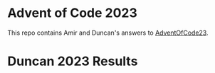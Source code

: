 # Advent of Code 2023

This repo contains Amir and Duncan's answers to [AdventOfCode23](https://adventofcode.com/2023).

# Duncan 2023 Results

<!--aoc-stars-duncan-->